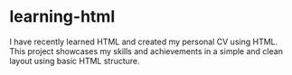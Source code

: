 # learning-html
I have recently learned HTML and created my personal CV using HTML. This project showcases my skills and achievements in a simple and clean layout using basic HTML structure.
